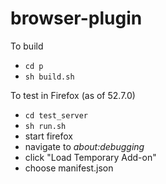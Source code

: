 # browser-plugin

To build
- ```cd p```
- ```sh build.sh```

To test in Firefox (as of 52.7.0)
- ```cd test_server```
- ```sh run.sh```
- start firefox
- navigate to _about:debugging_
- click "Load Temporary Add-on"
- choose manifest.json
